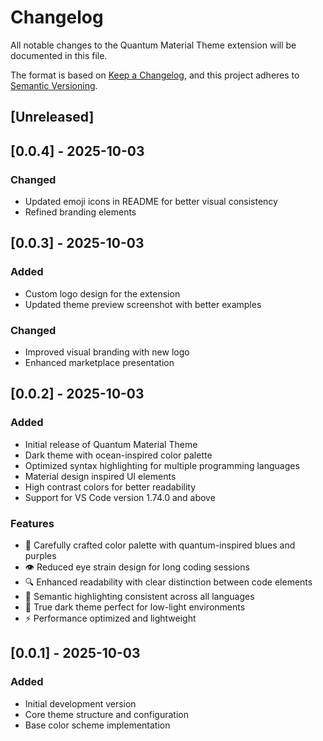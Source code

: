 # Changelog

All notable changes to the Quantum Material Theme extension will be documented in this file.

The format is based on [Keep a Changelog](https://keepachangelog.com/en/1.0.0/),
and this project adheres to [Semantic Versioning](https://semver.org/spec/v2.0.0.html).

## [Unreleased]

## [0.0.4] - 2025-10-03

### Changed
- Updated emoji icons in README for better visual consistency
- Refined branding elements

## [0.0.3] - 2025-10-03

### Added
- Custom logo design for the extension
- Updated theme preview screenshot with better examples

### Changed
- Improved visual branding with new logo
- Enhanced marketplace presentation

## [0.0.2] - 2025-10-03

### Added
- Initial release of Quantum Material Theme
- Dark theme with ocean-inspired color palette
- Optimized syntax highlighting for multiple programming languages
- Material design inspired UI elements
- High contrast colors for better readability
- Support for VS Code version 1.74.0 and above

### Features
- 🎨 Carefully crafted color palette with quantum-inspired blues and purples
- 👁️ Reduced eye strain design for long coding sessions
- 🔍 Enhanced readability with clear distinction between code elements
- 🎯 Semantic highlighting consistent across all languages
- 🌙 True dark theme perfect for low-light environments
- ⚡ Performance optimized and lightweight

## [0.0.1] - 2025-10-03

### Added
- Initial development version
- Core theme structure and configuration
- Base color scheme implementation

